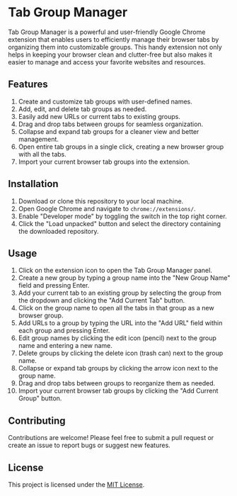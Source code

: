 # Tab Group Manager

Tab Group Manager is a powerful and user-friendly Google Chrome extension that enables users to efficiently manage their browser tabs by organizing them into customizable groups. This handy extension not only helps in keeping your browser clean and clutter-free but also makes it easier to manage and access your favorite websites and resources.

## Features

1. Create and customize tab groups with user-defined names.
2. Add, edit, and delete tab groups as needed.
3. Easily add new URLs or current tabs to existing groups.
4. Drag and drop tabs between groups for seamless organization.
5. Collapse and expand tab groups for a cleaner view and better management.
6. Open entire tab groups in a single click, creating a new browser group with all the tabs.
7. Import your current browser tab groups into the extension.

## Installation

1. Download or clone this repository to your local machine.
2. Open Google Chrome and navigate to `chrome://extensions/`.
3. Enable "Developer mode" by toggling the switch in the top right corner.
4. Click the "Load unpacked" button and select the directory containing the downloaded repository.

## Usage

1. Click on the extension icon to open the Tab Group Manager panel.
2. Create a new group by typing a group name into the "New Group Name" field and pressing Enter.
3. Add your current tab to an existing group by selecting the group from the dropdown and clicking the "Add Current Tab" button.
4. Click on the group name to open all the tabs in that group as a new browser group.
5. Add URLs to a group by typing the URL into the "Add URL" field within each group and pressing Enter.
6. Edit group names by clicking the edit icon (pencil) next to the group name and entering a new name.
7. Delete groups by clicking the delete icon (trash can) next to the group name.
8. Collapse or expand tab groups by clicking the arrow icon next to the group name.
9. Drag and drop tabs between groups to reorganize them as needed.
10. Import your current browser tab groups by clicking the "Add Current Group" button.

## Contributing

Contributions are welcome! Please feel free to submit a pull request or create an issue to report bugs or suggest new features.

## License

This project is licensed under the [MIT License](LICENSE).
